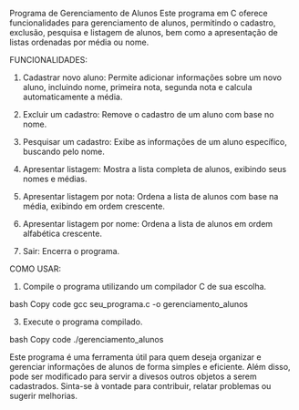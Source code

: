 Programa de Gerenciamento de Alunos
Este programa em C oferece funcionalidades para gerenciamento de alunos, permitindo o cadastro, exclusão, pesquisa e listagem de alunos, bem como a apresentação de listas ordenadas por média ou nome.

FUNCIONALIDADES:

1. Cadastrar novo aluno: Permite adicionar informações sobre um novo aluno, incluindo nome, primeira nota, segunda nota e calcula automaticamente a média.

2. Excluir um cadastro: Remove o cadastro de um aluno com base no nome.

3. Pesquisar um cadastro: Exibe as informações de um aluno específico, buscando pelo nome.

4. Apresentar listagem: Mostra a lista completa de alunos, exibindo seus nomes e médias.

5. Apresentar listagem por nota: Ordena a lista de alunos com base na média, exibindo em ordem crescente.

6. Apresentar listagem por nome: Ordena a lista de alunos em ordem alfabética crescente.

7. Sair: Encerra o programa.

COMO USAR:

1. Compile o programa utilizando um compilador C de sua escolha.
   
bash
Copy code
gcc seu_programa.c -o gerenciamento_alunos

3. Execute o programa compilado.

bash
Copy code
./gerenciamento_alunos

Este programa é uma ferramenta útil para quem deseja organizar e gerenciar informações de alunos de forma simples e eficiente. Além disso, pode ser modificado para servir a divesos outros objetos a serem cadastrados. Sinta-se à vontade para contribuir, relatar problemas ou sugerir melhorias.

